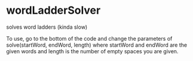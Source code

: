 # wordLadderSolver
solves word ladders (kinda slow)

To use, go to the bottom of the code and change the parameters of solve(startWord, endWord, length) where startWord and endWord are the given words and
length is the number of empty spaces you are given.
